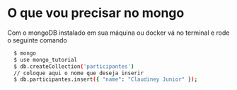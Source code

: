 # O que vou precisar no mongo
Com o mongoDB instalado em sua máquina ou docker vá no terminal e rode o seguinte comando

```sh
  $ mongo
  $ use mongo_tutorial
  $ db.createCollection('participantes')
  // coloque aqui o nome que deseja inserir
  $ db.participantes.insert({ "name": "Claudiney Junior" });
```